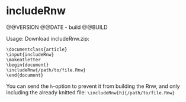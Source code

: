 # includeRnw
@@VERSION @@DATE - build @@BUILD

Usage:
Download includeRnw.zip:

```
\documentclass{article}
\input{includeRnw}
\makeatletter
\begin{document}
\includeRnw{/path/to/file.Rnw}
\end{document}
```

You can send the `h`-option to prevent it from building the Rnw, and only including the already knitted file:
`\includeRnw[h]{/path/to/file.Rnw}`
